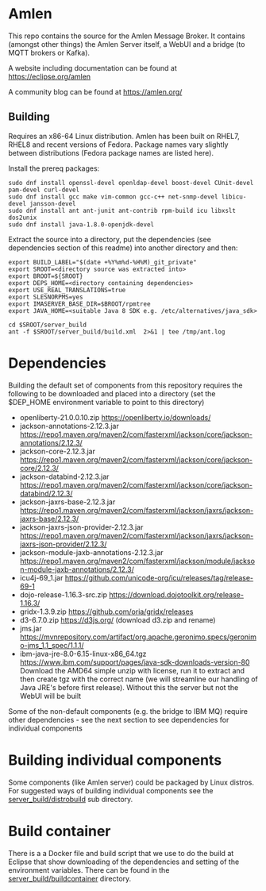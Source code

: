 # Amlen

This repo contains the source for the Amlen Message Broker.
It contains (amongst other things) the Amlen Server itself, a WebUI and
a bridge (to MQTT brokers or Kafka). 

A website including documentation can be found at https://eclipse.org/amlen

A community blog can be found at https://amlen.org/

## Building
Requires an x86-64 Linux distribution. Amlen has been built on RHEL7, RHEL8
and recent versions of Fedora. Package names vary slightly between distributions
(Fedora package names are listed here).

Install the prereq packages:
```
sudo dnf install openssl-devel openldap-devel boost-devel CUnit-devel pam-devel curl-devel 
sudo dnf install gcc make vim-common gcc-c++ net-snmp-devel libicu-devel jansson-devel
sudo dnf install ant ant-junit ant-contrib rpm-build icu libxslt dos2unix
sudo dnf install java-1.8.0-openjdk-devel
```
Extract  the source into a directory, put the dependencies (see dependencies 
section of this readme) into another directory and then:
```
export BUILD_LABEL="$(date +%Y%m%d-%H%M)_git_private"
export SROOT=<directory source was extracted into>
export BROOT=${SROOT}
export DEPS_HOME=<directory containing dependencies>
export USE_REAL_TRANSLATIONS=true
export SLESNORPMS=yes
export IMASERVER_BASE_DIR=$BROOT/rpmtree
export JAVA_HOME=<suitable Java 8 SDK e.g. /etc/alternatives/java_sdk>

cd $SROOT/server_build
ant -f $SROOT/server_build/build.xml  2>&1 | tee /tmp/ant.log
```

# Dependencies
Building the default set of components from this repository requires the following to be downloaded
and placed into a directory (set the $DEP_HOME environment variable to point to this directory)

* openliberty-21.0.0.10.zip
    https://openliberty.io/downloads/
* jackson-annotations-2.12.3.jar
    https://repo1.maven.org/maven2/com/fasterxml/jackson/core/jackson-annotations/2.12.3/
* jackson-core-2.12.3.jar
    https://repo1.maven.org/maven2/com/fasterxml/jackson/core/jackson-core/2.12.3/
* jackson-databind-2.12.3.jar
    https://repo1.maven.org/maven2/com/fasterxml/jackson/core/jackson-databind/2.12.3/
* jackson-jaxrs-base-2.12.3.jar
    https://repo1.maven.org/maven2/com/fasterxml/jackson/jaxrs/jackson-jaxrs-base/2.12.3/
* jackson-jaxrs-json-provider-2.12.3.jar
    https://repo1.maven.org/maven2/com/fasterxml/jackson/jaxrs/jackson-jaxrs-json-provider/2.12.3/
* jackson-module-jaxb-annotations-2.12.3.jar
    https://repo1.maven.org/maven2/com/fasterxml/jackson/module/jackson-module-jaxb-annotations/2.12.3/
* icu4j-69_1.jar
    https://github.com/unicode-org/icu/releases/tag/release-69-1
* dojo-release-1.16.3-src.zip
    https://download.dojotoolkit.org/release-1.16.3/ 
* gridx-1.3.9.zip
    https://github.com/oria/gridx/releases
* d3-6.7.0.zip
    https://d3js.org/ (download d3.zip and rename)
* jms.jar
    https://mvnrepository.com/artifact/org.apache.geronimo.specs/geronimo-jms_1.1_spec/1.1.1/
* ibm-java-jre-8.0-6.15-linux-x86_64.tgz 
    https://www.ibm.com/support/pages/java-sdk-downloads-version-80
    Download the AMD64 simple unzip with license, run it to extract and then create tgz with
    the correct name (we will streamline our handling of Java JRE's before first release).
    Without this the server but not the WebUI will be built
    

Some of the non-default components (e.g. the bridge to IBM MQ) require other dependencies - see
the next section to see dependencies for individual components

# Building individual components
Some components (like Amlen server) could be packaged by Linux distros. For suggested ways
of building individual components see the [server_build/distrobuild](server_build/distrobuild) sub 
directory.

# Build container
There is a a Docker file and build script that we use to do the build at Eclipse that show downloading
of the dependencies and setting of the environment variables. There can be found in the 
[server_build/buildcontainer](server_build/buildcontainer) directory.
